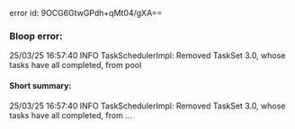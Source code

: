 error id: 9OCG6GtwGPdh+qMt04/gXA==
### Bloop error:

25/03/25 16:57:40 INFO TaskSchedulerImpl: Removed TaskSet 3.0, whose tasks have all completed, from pool
#### Short summary: 

25/03/25 16:57:40 INFO TaskSchedulerImpl: Removed TaskSet 3.0, whose tasks have all completed, from ...